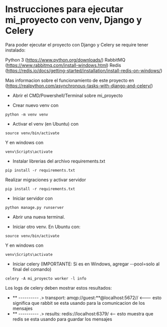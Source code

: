 # Instrucciones para ejecutar mi_proyecto con venv, Django y Celery

Para poder ejecutar el proyecto con Django y Celery se require tener instalado:

Python 3 (https://www.python.org/downloads/)
RabbitMQ (https://www.rabbitmq.com/install-windows.html)
Redis (https://redis.io/docs/getting-started/installation/install-redis-on-windows/) 

Mas informacion sobre el funcionamiento de este proyecto en (https://realpython.com/asynchronous-tasks-with-django-and-celery/)

- Abrir el CMD/Powershell/Terminal sobre mi_proyecto

- Crear nuevo venv con

```
python -m venv venv
```

- Activar el venv (en Ubuntu) con
```
source venv/bin/activate
```
Y en windows con
```
venv\Scripts\activate
```

- Instalar librerias del archivo requirements.txt
```
pip install -r requirements.txt
```

Realizar migraciones y activar servidor
```
pip install -r requirements.txt
```

- Iniciar servidor con
```
python manage.py runserver
```

- Abrir una nueva terminal.

- Iniciar otro venv. En Ubuntu con:
```
source venv/bin/activate
```
Y en windows con
```
venv\Scripts\activate
```

- Iniciar celery (IMPORTANTE: Si es en Windows, agregar --pool=solo al final del comando)
```
celery -A mi_proyecto worker -l info  
```

Los logs de celery deben mostrar estos resultados:

- ** ---------- .> transport:   amqp://guest:**@localhost:5672// <--- esto significa que rabbit se esta usando para la comunicacion de los mensajes
- ** ---------- .> results:     redis://localhost:6379/ <-- esto muestra que redis se esta usando para guardar los mensajes
